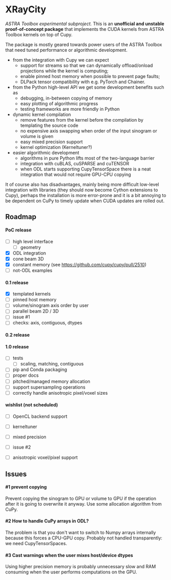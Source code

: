 # XRayCity
_ASTRA Toolbox experimental subproject._ 
This is an **unofficial and unstable proof-of-concept package** that implements the CUDA kernels from ASTRA Toolbox kernels on top of Cupy.

The package is mostly geared towards power users of the ASTRA Toolbox that need tuned performance or algorithmic development. 
 - from the integration with Cupy we can expect
    - support for streams so that we can dynamically offload/onload projections while the kernel is computing;
    - enable pinned host memory when possible to prevent page faults;
    - DLPack tensor compatibility with e.g. PyTorch and Chainer.
 -  from the Python high-level API we get some development benefits such as
    - debugging, in-between copying of memory 
    - easy plotting of algorithmic progress
    - testing frameworks are more friendly in Python
 - dynamic kernel compilation
   - remove features from the kernel before the compilation by templating the source code
   - no expensive axis swapping when order of the input sinogram or volume is given
   - easy mixed precision support
   - kernel optimization (Kerneltuner?)
 - easier algorithmic development
   - algorithms in pure Python lifts most of the two-language barrier
   - integration with cuBLAS, cuSPARSE and cuTENSOR
   - when ODL starts supporting CupyTensorSpace there is a neat integration that would not require GPU-CPU copying

It of course also has disadvantages, mainly being more difficult low-level integration with libraries (they should now
become Cython extensions to Cupy), perhaps the installation is more error-prone and it is a bit annoying to be
dependent on CuPy to timely update when CUDA updates are rolled out.

## Roadmap
#### PoC release
 - [ ] high level interface
    - [ ] geometry
 - [x] ODL integration
 - [x] cone beam 3D
 - [x] constant memory (see https://github.com/cupy/cupy/pull/2510)
 - [ ] not-ODL examples 

#### 0.1 release
 - [x] templated kernels
 - [ ] pinned host memory
 - [ ] volume/sinogram axis order by user
 - [ ] parallel beam 2D / 3D
 - [ ] issue #1
 - [ ] checks: axis, contiguous, dtypes

#### 0.2 release

#### 1.0 release
 - [ ] tests   
   - [ ] scaling, matching, contiguous
 - [ ] pip and Conda packaging
 - [ ] proper docs 
 - [ ] pitched/managed memory allocation 
 - [ ] support supersampling operations
 - [ ] correctly handle anisotropic pixel/voxel sizes
 
#### wishlist (not scheduled)
 - [ ] OpenCL backend support
 - [ ] kerneltuner 
 - [ ] mixed precision
 - [ ] issue #2
 - [ ] anisotropic voxel/pixel support

 
## Issues
#### #1 prevent copying 
Prevent copying the sinogram to GPU or volume to GPU if the operation 
after it is going to overwrite it anyway. Use some allocation algorithm
from CuPy.

#### #2 How to handle CuPy arrays in ODL?
The problem is that you don't want to switch to Numpy arrays internally
because this forces a CPU-GPU copy.
Probably not handled transparently: we need CupyTensorSpaces.

#### #3 Cast warnings when the user mixes host/device dtypes
Using higher precision memory is probably unnecessary slow and RAM consuming
when the user performs computations on the GPU.
 